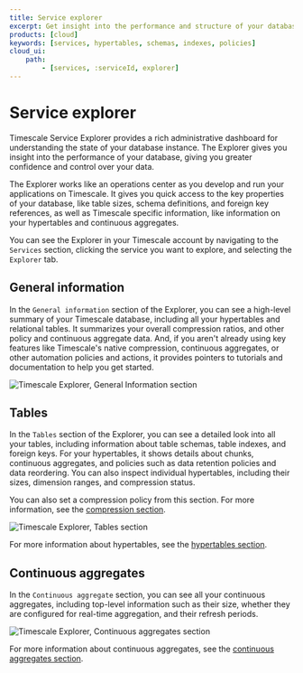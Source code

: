 ```yaml
---
title: Service explorer
excerpt: Get insight into the performance and structure of your database
products: [cloud]
keywords: [services, hypertables, schemas, indexes, policies]
cloud_ui:
    path:
        - [services, :serviceId, explorer]
---
```


# Service explorer

Timescale Service Explorer provides a rich administrative dashboard for
understanding the state of your database instance. The Explorer gives you
insight into the performance of your database, giving you greater confidence and
control over your data.

The Explorer works like an operations center as you develop and run your
applications on Timescale. It gives you quick access to the key properties of
your database, like table sizes, schema definitions, and foreign key references,
as well as Timescale specific information, like information on your hypertables
and continuous aggregates.

You can see the Explorer in your Timescale account by navigating to
the `Services` section, clicking the service you want to explore, and selecting
the `Explorer` tab.

## General information

In the `General information` section of the Explorer, you can see a high-level
summary of your Timescale database, including all your hypertables and
relational tables. It summarizes your overall compression ratios, and other
policy and continuous aggregate data. And, if you aren't already using key
features like Timescale's native compression, continuous aggregates, or other
automation policies and actions, it provides pointers to tutorials and
documentation to help you get started.

<img class="main-content__illustration"
width={1375} height={944}
src="https://assets.timescale.com/docs/images/tsc-explorer.webp"
alt="Timescale Explorer, General Information section"/>

## Tables

In the `Tables` section of the Explorer, you can see a detailed look into all
your tables, including information about table schemas, table indexes, and
foreign keys. For your hypertables, it shows details about chunks, continuous
aggregates, and policies such as data retention policies and data reordering.
You can also inspect individual hypertables, including their sizes, dimension
ranges, and compression status.

You can also set a compression policy from this section. For more information,
see the
[compression section][set-compression].

<img
class="main-content__illustration"
width={1375} height={944}
src="https://assets.timescale.com/docs/images/tsc-explorer-tables.webp"
alt="Timescale Explorer, Tables section"
/>

For more information about hypertables, see the
[hypertables section][hypertables].

## Continuous aggregates

In the `Continuous aggregate` section, you can see all your continuous
aggregates, including top-level information such as their size, whether they are
configured for real-time aggregation, and their refresh periods.

<img
class="main-content__illustration"
width={1375} height={944}
src="https://assets.timescale.com/docs/images/tsc-explorer-caggs.webp"
alt="Timescale Explorer, Continuous aggregates section"
/>

For more information about continuous aggregates, see the
[continuous aggregates section][caggs].

[caggs]: /use-timescale/:currentVersion:/continuous-aggregates/
[set-compression]: /use-timescale/:currentVersion:/compression/
[hypertables]: /use-timescale/:currentVersion:/hypertables/
